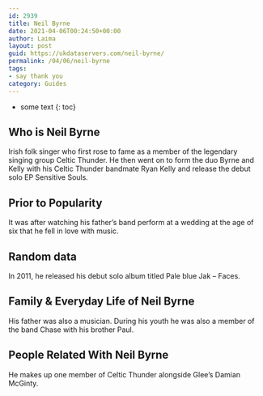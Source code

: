 ```yaml
---
id: 2939
title: Neil Byrne
date: 2021-04-06T00:24:50+00:00
author: Laima
layout: post
guid: https://ukdataservers.com/neil-byrne/
permalink: /04/06/neil-byrne
tags:
- say thank you
category: Guides
---
```


* some text
{: toc}


## Who is Neil Byrne
                  
                  
                  
Irish folk singer who first rose to fame as a member of the legendary singing group Celtic Thunder. He then went on to form the duo Byrne and Kelly with his Celtic Thunder bandmate Ryan Kelly and release the debut solo EP Sensitive Souls.
                  
              
            
              
            
                
                
                
## Prior to Popularity
                  
                  
                  
It was after watching his father&#8217;s band perform at a wedding at the age of six that he fell in love with music.
                  
              
            
              
            
                
                
                
## Random data
                  
                  
                  
In 2011, he released his debut solo album titled Pale blue Jak &#8211; Faces.
                  
              
            
              
            
                
                
                
## Family & Everyday Life of Neil Byrne
                  
                  
                  
His father was also a musician. During his youth he was also a member of the band Chase with his brother Paul.
                  
              
            
              
            
                
                
                
## People Related With Neil Byrne
                  
                  
                  
He makes up one member of Celtic Thunder alongside Glee&#8217;s Damian McGinty.
                  
              
            
              
            
                
              
            
              
              
            
            
              
            
          
          
          